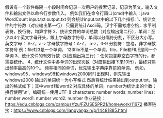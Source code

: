 假设有一个软件每隔一小段时间会记录一次用户的搜索记录，记录为英文。输入文件和输出文件以命令行参数传入。
例如我们在命令行窗口(cmd)中输入：java WordCount input.txt output.txt
则会统计input.txt中的以下几个指标:
    1、统计文件的字符数（对应输出第一行）	
       只需要统计Ascii码，汉字不需考虑空格，水平制表符，换行符，均算字符
	2、统计文件的单词总数（对应输出第二行），单词：至少以4个英文字母开头，跟上字母数字符号，单词以分隔符分割，不区分大小写。
        英文字母： A-Z，a-z
        字母数字符号：A-Z， a-z，0-9
        分割符：空格，非字母数字符号
        例：file123是一个单词， 123file不是一个单词。file，File和FILE是同一个单词
    3、统计文件的有效行数（对应输出第三行）：任何包含非空白字符的行，都需要统计。
    4、统计文件中各单词的出现次数（对应输出接下来10行），最终只输出频率最高的10个。
        频率相同的单词，优先输出字典序靠前的单词。
            例如，windows95，windows98和windows2000同时出现时，则先输出windows2000
        输出的单词统一为小写格式
然后将统计结果输出到output.txt，输出的格式如下；其中word1和word2 对应具体的单词，number为统计出的个数；换行使用'\n'，编码统一使用UTF-8
   characters: number
   words: number
   lines: number
   word1: number
   word2: number
作业链接：https://edu.cnblogs.com/campus/fzu/FZUSESPR21/homework/11672
播客链接：https://www.cnblogs.com/liangyangxin/p/14481885.html
